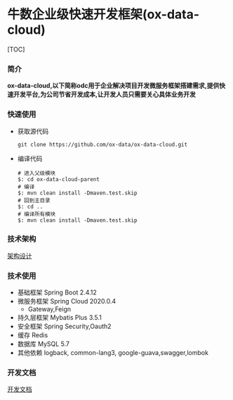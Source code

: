 # 牛数企业级快速开发框架(ox-data-cloud)

[TOC]

### 简介

**ox-data-cloud,以下简称odc用于企业解决项目开发微服务框架搭建需求,提供快速开发平台,为公司节省开发成本,让开发人员只需要关心具体业务开发**

### 快速使用

- 获取源代码

  ```shell
  git clone https://github.com/ox-data/ox-data-cloud.git
  ```

- 编译代码

  ```shell
  # 进入父级模块
  $: cd ox-data-cloud-parent
  # 编译
  $: mvn clean install -Dmaven.test.skip
  # 回到主目录
  $: cd ..
  # 编译所有模块
  $: mvn clean install -Dmaven.test.skip
  ```

### 技术架构

[架构设计](https://bgdj0gqgw8.feishu.cn/mindnotes/bmncnR78tyssUOqd6KMiO7Cneld)

### 技术使用

- 基础框架 Spring Boot 2.4.12
- 微服务框架 Spring Cloud 2020.0.4
  - Gateway,Feign
- 持久层框架 Mybatis Plus 3.5.1
- 安全框架 Spring Security,Oauth2
- 缓存 Redis
- 数据库 MySQL 5.7
- 其他依赖 logback, common-lang3, google-guava,swagger,lombok

### 开发文档

[开发文档](https://bgdj0gqgw8.feishu.cn/docs/doccnmJyHjwU7vGpm79xYQ7r001)

